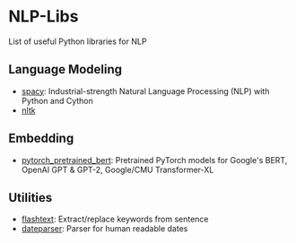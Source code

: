 # NLP-Libs
List of useful Python libraries for NLP


## Language Modeling
- [spacy](https://github.com/explosion/spaCy): Industrial-strength Natural Language Processing (NLP) with Python and Cython
- [nltk](https://github.com/nltk/nltk)

## Embedding
- [pytorch_pretrained_bert](https://github.com/huggingface/pytorch-pretrained-BERT): Pretrained PyTorch models for Google's BERT, OpenAI GPT & GPT-2, Google/CMU Transformer-XL

## Utilities
- [flashtext](https://github.com/vi3k6i5/flashtext): Extract/replace keywords from sentence
- [dateparser](https://github.com/scrapinghub/dateparser): Parser for human readable dates
